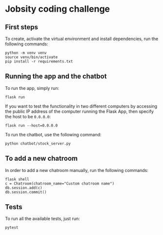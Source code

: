 # Jobsity coding challenge

## First steps

To create, activate the virtual environment and install dependencies, run the following commands:

```
python -m venv venv
source venv/bin/activate
pip install -r requirements.txt
```

## Running the app and the chatbot

To run the app, simply run:

```
flask run
```

If you want to test the functionality in two different computers by accessing the public IP address of
the computer running the Flask App, then specify the host to be `0.0.0.0`:

```
flask run --host=0.0.0.0
```

To run the chatbot, use the following command:

```
python chatbot/stock_server.py
```

## To add a new chatroom

In order to add a new chatroom manually, run the following commands:

```
flask shell
c = Chatroom(chatroom_name="Custom chatroom name")
db.session.add(c)
db.session.commit()
```

## Tests

To run all the available tests, just run:
```
pytest
```
